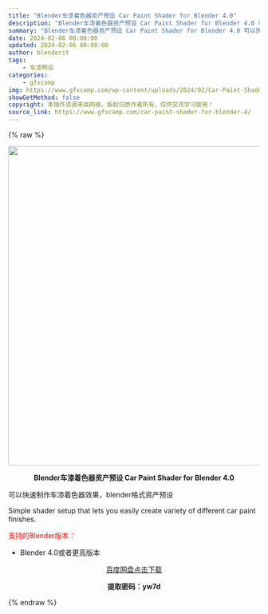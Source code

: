 ```yaml
---
title: "Blender车漆着色器资产预设 Car Paint Shader for Blender 4.0"
description: "Blender车漆着色器资产预设 Car Paint Shader for Blender 4.0 可以快速制作车漆着色器效果，blender格式资产预设 Simple shader setup th..."
summary: "Blender车漆着色器资产预设 Car Paint Shader for Blender 4.0 可以快速制作车漆着色器效果，blender格式资产预设 Simple shader setup th..."
date: 2024-02-06 00:00:00
updated: 2024-02-06 00:00:00
author: blenderit
tags: 
    - 车漆预设
categories:
    - gfxcamp
img: https://www.gfxcamp.com/wp-content/uploads/2024/02/Car-Paint-Shader-for-Blender-4.0.jpg
showGetMethod: false
copyright: 本插件资源来自网络，版权归原作者所有，仅供交流学习使用！
source_link: https://www.gfxcamp.com/car-paint-shader-for-blender-4/
---
```


{% raw %}
<div><p><img decoding="async" class="aligncenter size-full wp-image-118446" src="https://www.gfxcamp.com/wp-content/uploads/2024/02/Car-Paint-Shader-for-Blender-4.0.jpg" data-src="https://www.gfxcamp.com/wp-content/uploads/2024/02/Car-Paint-Shader-for-Blender-4.0.jpg" alt="" width="548" height="640" data-srcset="https://www.gfxcamp.com/wp-content/uploads/2024/02/Car-Paint-Shader-for-Blender-4.0.jpg 548w, https://www.gfxcamp.com/wp-content/uploads/2024/02/Car-Paint-Shader-for-Blender-4.0-128x150.jpg 128w" data-sizes="(max-width: 548px) 100vw, 548px"></p><p style="text-align: center;"><strong>Blender车漆着色器资产预设 Car Paint Shader for Blender 4.0</strong></p><p data-pm-slice="1 1 []">可以快速制作车漆着色器效果，blender格式资产预设</p><p data-pm-slice="1 1 []">Simple shader setup that lets you easily create variety of different car paint finishes.</p><p style="text-align: left;"><span style="color: #ff0000;">支持的Blender版本：</span></p><ul>
<li style="text-align: left;">Blender 4.0或者更高版本</li>
</ul><p style="text-align: center;"><a class="maxbutton-3 maxbutton maxbutton-baidu" target="_blank" rel="noopener" href="https://pan.baidu.com/s/1IX1L7WNM04NZTBVj3zhdFQ?pwd=yw7d"><span class="mb-text">百度网盘点击下载</span></a></p><p style="text-align: center;"><strong>提取密码：yw7d</strong></p></div>
<div style="display: none">gfxcamp</div>
{% endraw %}
